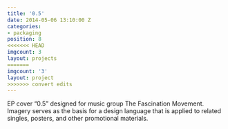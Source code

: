 ```yaml
---
title: '0.5'
date: 2014-05-06 13:10:00 Z
categories:
- packaging
position: 8
<<<<<<< HEAD
imgcount: 3
layout: projects
=======
imgcount: '3'
layout: project
>>>>>>> convert edits
---
```


EP cover “0.5” designed for music group The Fascination Movement. Imagery serves as the basis for a design language that is applied to related singles, posters, and other promotional materials.
